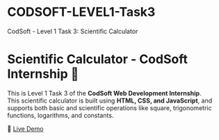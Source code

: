 # CODSOFT-LEVEL1-Task3
CodSoft - Level 1 Task 3: Scientific Calculator
# Scientific Calculator - CodSoft Internship 🔢

This is Level 1 Task 3 of the **CodSoft Web Development Internship**.  
This scientific calculator is built using **HTML, CSS, and JavaScript**, and supports both basic and scientific operations like square, trigonometric functions, logarithms, and constants.

🔗 [Live Demo](https://himanshurana9.github.io/CODSOFT-LEVEL1-Task3/)

